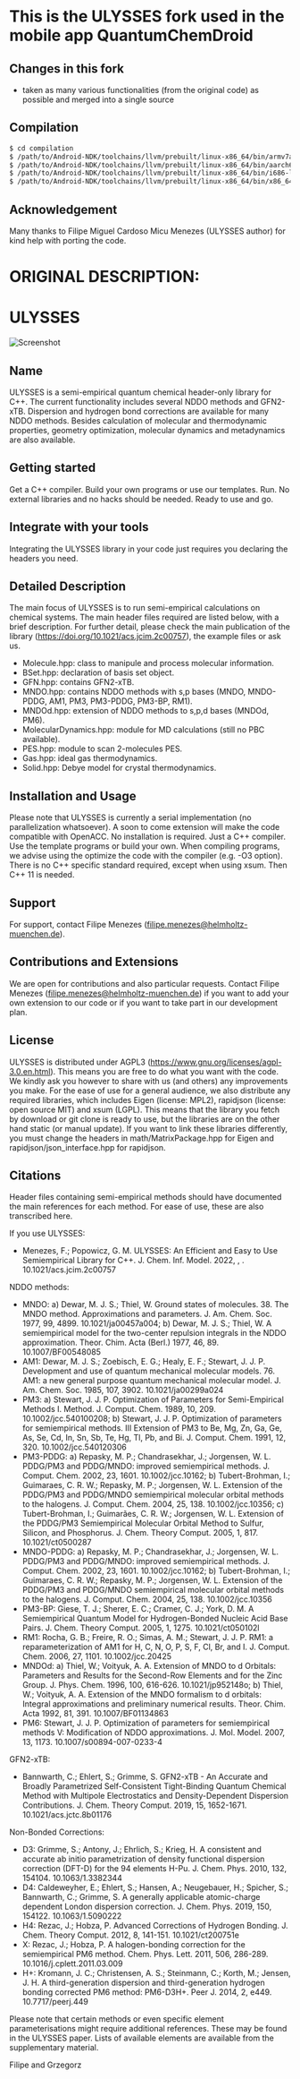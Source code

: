# This is the ULYSSES fork used in the mobile app QuantumChemDroid

## Changes in this fork

* taken as many various functionalities (from the original code) as possible and merged into a single source

## Compilation

```bash
$ cd compilation
$ /path/to/Android-NDK/toolchains/llvm/prebuilt/linux-x86_64/bin/armv7a-linux-androideabi34-clang++ -std=c++11 -O3 ulysses.cpp -o ulysses_arm -fPIC -static-libstdc++
$ /path/to/Android-NDK/toolchains/llvm/prebuilt/linux-x86_64/bin/aarch64-linux-android34-clang++ -std=c++11 -O3 ulysses.cpp -o ulysses_aarch64 -fPIC -static-libstdc++
$ /path/to/Android-NDK/toolchains/llvm/prebuilt/linux-x86_64/bin/i686-linux-android34-clang++ -std=c++11 -O3 ulysses.cpp -o ulysses_x86 -fPIC -static-libstdc++
$ /path/to/Android-NDK/toolchains/llvm/prebuilt/linux-x86_64/bin/x86_64-linux-android34-clang++ -std=c++11 -O3 ulysses.cpp -o ulysses_x86_64 -fPIC -static-libstdc++
```

## Acknowledgement

Many thanks to Filipe Miguel Cardoso Micu Menezes (ULYSSES author) for kind help with porting the code. 

# ORIGINAL DESCRIPTION:

# ULYSSES

![Screenshot](ULISSESlogo.png)

## Name
ULYSSES is a semi-empirical quantum chemical header-only library for C++. The current functionality includes several NDDO methods and GFN2-xTB. Dispersion and hydrogen bond corrections are available for many NDDO methods. Besides calculation of molecular and thermodynamic properties, geometry optimization, molecular dynamics and metadynamics are also available.

## Getting started
Get a C++ compiler. Build your own programs or use our templates. Run. No external libraries and no hacks should be needed. Ready to use and go.

## Integrate with your tools
Integrating the ULYSSES library in your code just requires you declaring the headers you need. 

## Detailed Description
The main focus of ULYSSES is to run semi-empirical calculations on chemical systems. The main header files required are listed below, with a brief description. For further detail, please check the main publication of the library (https://doi.org/10.1021/acs.jcim.2c00757), the example files or ask us.
* Molecule.hpp: class to manipule and process molecular information.
* BSet.hpp: declaration of basis set object.
* GFN.hpp: contains GFN2-xTB.
* MNDO.hpp: contains NDDO methods with s,p bases (MNDO, MNDO-PDDG, AM1, PM3, PM3-PDDG, PM3-BP, RM1).
* MNDOd.hpp: extension of NDDO methods to s,p,d bases (MNDOd, PM6).
* MolecularDynamics.hpp: module for MD calculations (still no PBC available).
* PES.hpp: module to scan 2-molecules PES.
* Gas.hpp: ideal gas thermodynamics.
* Solid.hpp: Debye model for crystal thermodynamics.

## Installation and Usage
Please note that ULYSSES is currently a serial implementation (no parallelization whatsoever). A soon to come extension will make the code compatible with OpenACC. 
No installation is required. Just a C++ compiler. Use the template programs or build your own. When compiling programs, we advise using the optimize the code with the compiler (e.g. -O3 option). There is no C++ specific standard required, except when using xsum. Then C++ 11 is needed.

## Support
For support, contact Filipe Menezes (filipe.menezes@helmholtz-muenchen.de).

## Contributions and Extensions
We are open for contributions and also particular requests. Contact Filipe Menezes (filipe.menezes@helmholtz-muenchen.de) if you want to add your own extension to our code or if you want to take part in our development plan.

## License
ULYSSES is distributed under AGPL3 (https://www.gnu.org/licenses/agpl-3.0.en.html). This means you are free to do what you want with the code. We kindly ask you however to share with us (and others) any improvements you make.
For the ease of use for a general audience, we also distribute any required libraries, which includes Eigen (license: MPL2), rapidjson (license: open source MIT) and xsum (LGPL). This means that the library you fetch by download or git clone is ready to use, but the libraries are on the other hand static (or manual update). If you want to link these libraries differently, you must change the headers in math/MatrixPackage.hpp for Eigen and rapidjson/json_interface.hpp for rapidjson.

## Citations
Header files containing semi-empirical methods should have documented the main references for each method. For ease of use, these are also transcribed here.

If you use ULYSSES:
* Menezes, F.; Popowicz, G. M. ULYSSES: An Efficient and Easy to Use Semiempirical Library for C++. J. Chem. Inf. Model. 2022, , . 10.1021/acs.jcim.2c00757

NDDO methods:
* MNDO: a) Dewar, M. J. S.; Thiel, W. Ground states of molecules. 38. The MNDO method. Approximations and parameters. J. Am. Chem. Soc. 1977, 99, 4899. 10.1021/ja00457a004; b) Dewar, M. J. S.; Thiel, W. A semiempirical model for the two-center repulsion integrals in the NDDO approximation. Theor. Chim. Acta (Berl.) 1977, 46, 89. 10.1007/BF00548085
* AM1: Dewar, M. J. S.; Zoebisch, E. G.; Healy, E. F.; Stewart, J. J. P. Development and use of quantum mechanical molecular models. 76. AM1: a new general purpose quantum mechanical molecular model. J. Am. Chem. Soc. 1985, 107, 3902. 10.1021/ja00299a024
* PM3: a) Stewart, J. J. P. Optimization of Parameters for Semi-Empirical Methods I. Method. J. Comput. Chem. 1989, 10, 209. 10.1002/jcc.540100208; b) Stewart, J. J. P. Optimization of parameters for semiempirical methods. III Extension of PM3 to Be, Mg, Zn, Ga, Ge, As, Se, Cd, In, Sn, Sb, Te, Hg, Tl, Pb, and Bi. J. Comput. Chem. 1991, 12, 320. 10.1002/jcc.540120306
* PM3-PDDG: a) Repasky, M. P.; Chandrasekhar, J.; Jorgensen, W. L. PDDG/PM3 and PDDG/MNDO: improved semiempirical methods. J. Comput. Chem. 2002, 23, 1601. 10.1002/jcc.10162; b) Tubert-Brohman, I.; Guimaraes, C. R. W.; Repasky, M. P.; Jorgensen, W. L. Extension of the PDDG/PM3 and PDDG/MNDO semiempirical molecular orbital methods to the halogens. J. Comput. Chem. 2004, 25, 138. 10.1002/jcc.10356; c) Tubert-Brohman, I.; Guimarães, C. R. W.; Jorgensen, W. L. Extension of the PDDG/PM3 Semiempirical Molecular Orbital Method to Sulfur, Silicon, and Phosphorus. J. Chem. Theory Comput. 2005, 1, 817. 10.1021/ct0500287
* MNDO-PDDG: a) Repasky, M. P.; Chandrasekhar, J.; Jorgensen, W. L. PDDG/PM3 and PDDG/MNDO: improved semiempirical methods. J. Comput. Chem. 2002, 23, 1601. 10.1002/jcc.10162; b) Tubert-Brohman, I.; Guimaraes, C. R. W.; Repasky, M. P.; Jorgensen, W. L. Extension of the PDDG/PM3 and PDDG/MNDO semiempirical molecular orbital methods to the halogens. J. Comput. Chem. 2004, 25, 138. 10.1002/jcc.10356
* PM3-BP: Giese, T. J.; Sherer, E. C.; Cramer, C. J.; York, D. M. A Semiempirical Quantum Model for Hydrogen-Bonded Nucleic Acid Base Pairs. J. Chem. Theory Comput. 2005, 1, 1275. 10.1021/ct050102l
* RM1: Rocha, G. B.; Freire, R. O.; Simas, A. M.; Stewart, J. J. P. RM1: a reparameterization of AM1 for H, C, N, O, P, S, F, Cl, Br, and I. J. Comput. Chem. 2006, 27, 1101. 10.1002/jcc.20425
* MNDOd: a) Thiel, W.; Voityuk, A. A. Extension of MNDO to d Orbitals: Parameters and Results for the Second-Row Elements and for the Zinc Group. J. Phys. Chem. 1996, 100, 616-626. 10.1021/jp952148o; b) Thiel, W.; Voityuk, A. A. Extension of the MNDO formalism to d orbitals: Integral approximations and preliminary numerical results. Theor. Chim. Acta 1992, 81, 391. 10.1007/BF01134863
* PM6: Stewart, J. J. P. Optimization of parameters for semiempirical methods V: Modification of NDDO approximations. J. Mol. Model. 2007, 13, 1173. 10.1007/s00894-007-0233-4

GFN2-xTB: 
* Bannwarth, C.; Ehlert, S.; Grimme, S. GFN2-xTB - An Accurate and Broadly Parametrized Self-Consistent Tight-Binding Quantum Chemical Method with Multipole Electrostatics and Density-Dependent Dispersion Contributions. J. Chem. Theory Comput. 2019, 15, 1652-1671. 10.1021/acs.jctc.8b01176

Non-Bonded Corrections:
* D3: Grimme, S.; Antony, J.; Ehrlich, S.; Krieg, H. A consistent and accurate ab initio parametrization of density functional dispersion correction (DFT-D) for the 94 elements H-Pu. J. Chem. Phys. 2010, 132, 154104. 10.1063/1.3382344
* D4: Caldeweyher, E.; Ehlert, S.; Hansen, A.; Neugebauer, H.; Spicher, S.; Bannwarth, C.; Grimme, S. A generally applicable atomic-charge dependent London dispersion correction. J. Chem. Phys. 2019, 150, 154122. 10.1063/1.5090222
* H4: Rezac, J.; Hobza, P. Advanced Corrections of Hydrogen Bonding. J. Chem. Theory Comput. 2012, 8, 141-151. 10.1021/ct200751e
* X: Rezac, J.; Hobza, P. A halogen-bonding correction for the semiempirical PM6 method. Chem. Phys. Lett. 2011, 506, 286-289. 10.1016/j.cplett.2011.03.009
* H+: Kromann, J. C.; Christensen, A. S.; Steinmann, C.; Korth, M.; Jensen, J. H. A third-generation dispersion and third-generation hydrogen bonding corrected PM6 method: PM6-D3H+. Peer J. 2014, 2, e449. 10.7717/peerj.449

Please note that certain methods or even specific element parameterisations might require additional references. These may be found in the ULYSSES paper. Lists of available elements are available from the supplementary material.

Filipe and Grzegorz